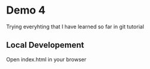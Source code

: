 # Demo 4

Trying everyhting that I have learned so far in git tutorial

## Local Developement

Open index.html in your browser